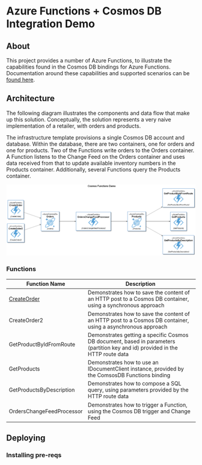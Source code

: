 # Azure Functions + Cosmos DB Integration Demo

## About
This project provides a number of Azure Functions, to illustrate the capabilities found in the Cosmos DB bindings for Azure Functions.  Documentation around these capabilities and supported scenarios can be <a href="https://docs.microsoft.com/en-us/azure/azure-functions/functions-bindings-cosmosdb-v2" target="_blank">found here</a>.

## Architecture
The following diagram illustrates the components and data flow that make up this solution.  Conceptually, the solution represents a very naive implementation of a retailer, with orders and products.

The infrastructure template provisions a single Cosmos DB account and database.  Within the database, there are two containers, one for orders and one for products.  Two of the Functions write orders to the Orders container.  A Function listens to the Change Feed on the Orders container and uses data received from that to update available inventory numbers in the Products container.  Additionally, several Functions query the Products container.

![Architecture Diagram](docs/Cosmos%20Functions%20Demo.png)
### Functions

| Function Name             | Description                              |
|---------------------------|------------------------------------------|
| [CreateOrder](CosmosFunctionsDemoFunctions/CreateOrder.cs)               | Demonstrates how to save the content of an HTTP post to a Cosmos DB container, using a synchronous approach |
| CreateOrder2              | Demonstrates how to save the content of an HTTP post to a Cosmos DB container, using a asynchronous approach |
| GetProductByIdFromRoute   | Demonstrates getting a specific Cosmos DB document, based in parameters (partition key and id) provided in the HTTP route data |
| GetProducts               | Demonstrates how to use an IDocumentClient instance, provided by the ComsosDB Functions binding |
| GetProductsByDescription  | Demonstrates how to compose a SQL query, using parameters provided by the HTTP route data |
| OrdersChangeFeedProcessor | Demonstrates how to trigger a Function, using the Cosmos DB trigger and Change Feed |


## Deploying

### Installing pre-reqs
